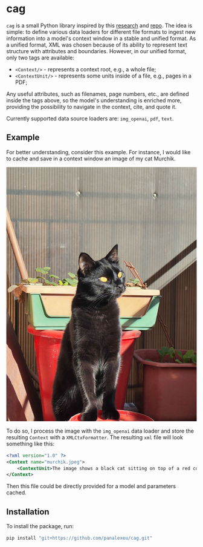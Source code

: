 # cag  

`cag` is a small Python library inspired by this [research](https://arxiv.org/html/2412.15605v1) and [repo](https://github.com/hhhuang/CAG). The idea is simple: to define various data loaders for different file formats to ingest new information into a model's context window in a stable and unified format. As a unified format, XML was chosen because of its ability to represent text structure with attributes and boundaries. However, in our unified format, only two tags are available:

* `<Context/>` - represents a context root, e.g., a whole file;
* `<ContextUnit/>` - represents some units inside of a file, e.g., pages in a PDF;

Any useful attributes, such as filenames, page numbers, etc., are defined inside the tags above, so the model's understanding is enriched more, providing the possibility to navigate in the context, cite, and quote it.

Currently supported data source loaders are: `img_openai`, `pdf`, `text`.

## Example  

For better understanding, consider this example. For instance, I would like to cache and save in a context window an image of my cat Murchik.

![murchik](./imgs/murchik.jpeg)

To do so, I process the image with the `img_openai` data loader and store the resulting `Context` with a `XMLCtxFormatter`. The resulting `xml` file will look something like this:

```xml
<?xml version="1.0" ?>
<Context name="murchik.jpeg">
	<ContextUnit>The image shows a black cat sitting on top of a red container. The cat has striking yellow eyes and is looking towards the right side of the image. In the background, there are a couple of plant pots, one green and beige with some small green plants growing in it, and another larger red pot containing other plants. The setting appears to be outdoors, possibly in a garden or balcony area, with sunlight casting shadows on the wall behind. The overall scene has a warm and calm atmosphere.</ContextUnit>
</Context>
```

Then this file could be directly provided for a model and parameters cached.

## Installation  

To install the package, run:

```bash
pip install "git+https://github.com/panalexeu/cag.git"
```
